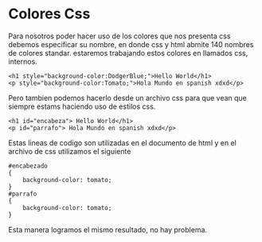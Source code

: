 # Colores Css
Para nosotros poder hacer uso de los colores que nos presenta css debemos especificar su nombre, en donde css y html abmite 140 nombres de colores standar. estaremos trabajando estos colores en llamados css, internos.
```
<h1 style="background-color:DodgerBlue;">Hello World</h1>
<p style="background-color:Tomato;">Hola Mundo en spanish xdxd</p>
```
Pero tambien podemos hacerlo desde un archivo css para que vean que siempre estams haciendo uso de estilos css.
```
<h1 id="encabeza"> Hello World</h1>
<p id="parrafo"> Hola Mundo en spanish xdxd</p>
```
Estas lineas de codigo son utilizadas en el documento de html y en el archivo de css utilizamos el siguiente
```
#encabezado
{
    background-color: tomato;
}
#parrafo
{
    background-color: tomato;
}
```
Esta manera logramos el mismo resultado, no hay problema.

